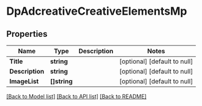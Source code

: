 # DpAdcreativeCreativeElementsMp

## Properties
Name | Type | Description | Notes
------------ | ------------- | ------------- | -------------
**Title** | **string** |  | [optional] [default to null]
**Description** | **string** |  | [optional] [default to null]
**ImageList** | **[]string** |  | [optional] [default to null]

[[Back to Model list]](../README.md#documentation-for-models) [[Back to API list]](../README.md#documentation-for-api-endpoints) [[Back to README]](../README.md)



